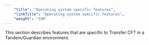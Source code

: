 ```yaml
---
    "title": "Operating system specific features",
    "linkTitle": "Operating system specific features",
    "weight": "190"
---
```

This section describes features that are specific to Transfer CFT in a Tandem/Guardian environment.
